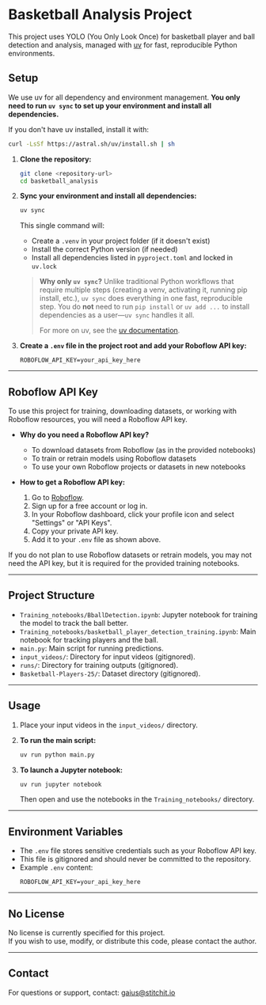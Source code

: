 # Basketball Analysis Project

This project uses YOLO (You Only Look Once) for basketball player and ball detection and analysis, managed with [uv](https://github.com/astral-sh/uv) for fast, reproducible Python environments.

## Setup

We use uv for all dependency and environment management. **You only need to run `uv sync` to set up your environment and install all dependencies.**

If you don't have uv installed, install it with:
```bash
curl -LsSf https://astral.sh/uv/install.sh | sh
```

1. **Clone the repository:**
    ```bash
    git clone <repository-url>
    cd basketball_analysis
    ```

2. **Sync your environment and install all dependencies:**
    ```bash
    uv sync
    ```
    This single command will:
    - Create a `.venv` in your project folder (if it doesn't exist)
    - Install the correct Python version (if needed)
    - Install all dependencies listed in `pyproject.toml` and locked in `uv.lock`
    
    > **Why only `uv sync`?**
    > Unlike traditional Python workflows that require multiple steps (creating a venv, activating it, running pip install, etc.), `uv sync` does everything in one fast, reproducible step. You do **not** need to run `pip install` or `uv add ...` to install dependencies as a user—`uv sync` handles it all.
    >
    > For more on uv, see the [uv documentation](https://docs.astral.sh/uv/).

3. **Create a `.env` file in the project root and add your Roboflow API key:**
    ```
    ROBOFLOW_API_KEY=your_api_key_here
    ```
---

## Roboflow API Key

To use this project for training, downloading datasets, or working with Roboflow resources, you will need a Roboflow API key.

- **Why do you need a Roboflow API key?**
    - To download datasets from Roboflow (as in the provided notebooks)
    - To train or retrain models using Roboflow datasets
    - To use your own Roboflow projects or datasets in new notebooks

- **How to get a Roboflow API key:**
    1. Go to [Roboflow](https://roboflow.com/).
    2. Sign up for a free account or log in.
    3. In your Roboflow dashboard, click your profile icon and select "Settings" or "API Keys".
    4. Copy your private API key.
    5. Add it to your `.env` file as shown above.

If you do not plan to use Roboflow datasets or retrain models, you may not need the API key, but it is required for the provided training notebooks.

---

## Project Structure

- `Training_notebooks/BballDetection.ipynb`: Jupyter notebook for training the model to track the ball better.
- `Training_notebooks/basketball_player_detection_training.ipynb`: Main notebook for tracking players and the ball.
- `main.py`: Main script for running predictions.
- `input_videos/`: Directory for input videos (gitignored).
- `runs/`: Directory for training outputs (gitignored).
- `Basketball-Players-25/`: Dataset directory (gitignored).

---

## Usage

1. Place your input videos in the `input_videos/` directory.

2. **To run the main script:**
    ```bash
    uv run python main.py
    ```

3. **To launch a Jupyter notebook:**
    ```bash
    uv run jupyter notebook
    ```
    Then open and use the notebooks in the `Training_notebooks/` directory.

---

## Environment Variables

- The `.env` file stores sensitive credentials such as your Roboflow API key.
- This file is gitignored and should never be committed to the repository.
- Example `.env` content:
    ```
    ROBOFLOW_API_KEY=your_api_key_here
    ```

---

## No License

No license is currently specified for this project.  
If you wish to use, modify, or distribute this code, please contact the author.

---

## Contact

For questions or support, contact: gaius@stitchit.io
